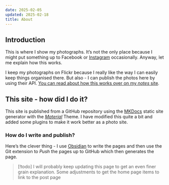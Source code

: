 ```yaml
---
date: 2025-02-05
updated: 2025-02-18
title: About
---
```

## Introduction
This is where I show my photographs. It’s not the only place because I might put something up to Facebook or [Instagram](https://www.instagram.com/chris.jennings.art/) occasionally. Anyway, let me explain how this works.

I keep my photographs on Flickr because I really like the way I can easily keep things organised there. But also - I can publish the photos here by using their API. [You can read about how this works over on my *notes* site](https://notes.chrisjennings.net/Articles/Using%20Flickr%20to%20Generate%20an%20Image%20Gallery/).

## This site - how did I do it?
This site is published from a GitHub repository using the [MKDocs](https://www.mkdocs.org)  static site generator with the *[Material](https://squidfunk.github.io/mkdocs-material/getting-started/)* Theme. I have modified this quite a bit and added some plugins to make it work better as a photo site.

### How do I write and publish?
Here’s the clever thing - I use [Obsidian](https://obsidian.md/) to write the pages and then use the Git extension to _Push_ the pages up to GitHub which then generates the page.

> [!todo] 
> I will probably keep updating this page to get an even finer grain explanation. 
> Some adjustments to get the home page items to link to the post page